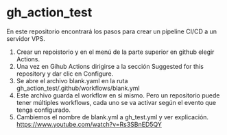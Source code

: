 # gh_action_test
En este repositorio encontrará los pasos para crear un pipeline CI/CD a un servidor VPS.

1. Crear un repoistorio y en el menú de la parte superior en github elegir Actions.
2. Una vez en Gihub Actions dirigirse a la sección Suggested for this repository y dar clic en Configure.
3. Se abre el archivo blank.yaml en la ruta gh_action_test/.github/workflows/blank.yml
4. Este archivo guarda el workflow en si mismo. Pero un repositorio puede tener múltiples workflows, cada uno se va activar según el evento que tenga configurado.
5. Cambiemos el nombre de blank.yml a gh_test.yml y ver explicación. https://www.youtube.com/watch?v=Rs3SBnED5QY
